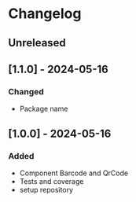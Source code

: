 # Changelog

## Unreleased

## [1.1.0] - 2024-05-16

### Changed

- Package name

## [1.0.0] - 2024-05-16

### Added

- Component Barcode and QrCode
- Tests and coverage
- setup repository
